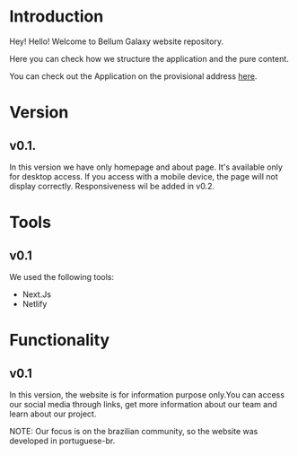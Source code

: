 # Introduction

Hey! Hello!
Welcome to Bellum Galaxy website repository.

Here you can check how we structure the application and the pure content.

You can check out the Application on the provisional address [here](bellumgalaxy.netlify.com).

# Version
## v0.1.
In this version we have only homepage and about page. It's available only for desktop access. If you access with a mobile device, the page will not display correctly.
Responsiveness wil be added in v0.2.

# Tools
## v0.1
We used the following tools:
- Next.Js
- Netlify

# Functionality
## v0.1
In this version, the website is for information purpose only.You can access our social media through links, get more information about our team and learn about our project.

NOTE: Our focus is on the brazilian community, so the website was developed in portuguese-br.